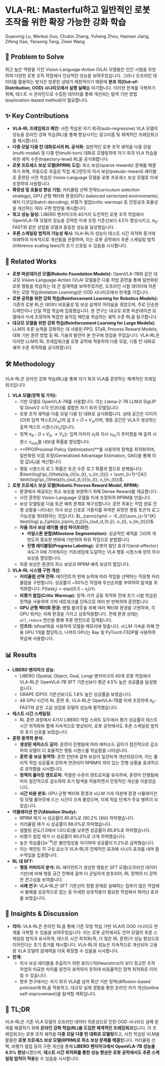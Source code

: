 # VLA-RL: Masterful하고 일반적인 로봇 조작을 위한 확장 가능한 강화 학습

Guanxing Lu, Wenkai Guo, Chubin Zhang, Yuheng Zhou, Haonan Jiang, Zifeng Gao, Yansong Tang, Ziwei Wang

## 🧩 Problem to Solve

최근 높은 역량을 가진 Vision-Language-Action (VLA) 모델들은 인간 시범을 모방하여 다양한 로봇 조작 작업에서 인상적인 성능을 보여주었습니다. 그러나 오프라인 데이터를 활용하는 방식은 방문한 상태가 제한적이기 때문에 **분포 외(Out-of-Distribution, OOD) 시나리오에서 실행 실패**를 야기합니다. 이러한 한계를 극복하기 위해, 테스트 시 온라인으로 수집된 데이터를 통해 개선되는 탐색 기반 방법(exploration-based method)이 필요합니다.

## ✨ Key Contributions

- **VLA-RL 프레임워크 제안:** 사전 학습된 자기 회귀(auto-regressive) VLA 모델의 성능을 온라인 강화 학습(RL)을 통해 향상시키는 알고리즘 및 체계적인 프레임워크를 제시합니다.
- **다중 모달 다중 턴 대화로서의 RL 공식화:** 일반적인 로봇 조작 궤적을 다중 모달(multi-modal) 및 다중 턴(multi-turn) 대화로 모델링하여 자기 회귀 VLA 학습을 위한 궤적 수준(trajectory-level) RL을 공식화합니다.
- **로봇 프로세스 보상 모델(RPRM) 도입:** 희소 보상(sparse rewards) 문제를 해결하기 위해, 자동으로 추출된 작업 세그먼트의 의사 보상(pseudo-reward) 레이블로 훈련된 사전 학습된 Vision-Language 모델을 로봇 프로세스 보상 모델로 미세 조정하여 사용합니다.
- **확장성 및 효율성 향상 기법:** 커리큘럼 선택 전략(curriculum selection strategy), GPU 균형 벡터화 환경(GPU-balanced vectorized environments), 배치 디코딩(batch decoding), 비평가 웜업(critic warmup) 등 안정성과 효율성을 개선하는 여러 구현 방안을 제시합니다.
- **최고 성능 달성:** LIBERO 벤치마크의 40가지 도전적인 로봇 조작 작업에서 OpenVLA-7B 모델의 성능을 강력한 미세 조정 기준선보다 4.5% 향상시키고, π$_{0}$-FAST와 같은 상업용 모델과 동등한 성능을 달성했습니다.
- **추론 스케일링 법칙의 가능성 제시:** VLA-RL의 성능이 테스트 시간 최적화 증가에 비례하여 지속적으로 개선됨을 관찰하며, 이는 로봇 공학에서 추론 스케일링 법칙(inference scaling laws)의 초기 신호일 수 있음을 시사합니다.

## 📎 Related Works

- **로봇 파운데이션 모델(Robotic Foundation Models):** OpenVLA-7B와 같은 대규모 Vision-Language-Action (VLA) 모델들은 다중 작업 훈련을 통해 일반화된 로봇 행동을 학습하는 데 큰 잠재력을 보여주었지만, 오프라인 시범 데이터에 의존하는 모방 학습(Imitation Learning)은 OOD 시나리오에서 한계를 가집니다.
- **로봇 공학을 위한 강화 학습(Reinforcement Learning for Robotics Models):** 기존의 로봇 RL은 데이터 비효율성 및 보상 설계의 어려움을 겪었으며, 주로 단순한 도메인이나 단일 작업 학습에 집중했습니다. 본 연구는 대규모 로봇 파운데이션 모델에서 미세 조정하여 복잡한 움직임 패턴을 학습하는 궤적 수준 RL을 탐구합니다.
- **대규모 모델을 위한 강화 학습(Reinforcement Learning for Large Models):** LLM의 추론 능력을 강화하는 데 사용된 PPO, STaR, Process Reward Models, 대화 기반 훈련 방법 등 RL 기술의 발전이 본 연구에 영감을 주었습니다. VLA-RL은 이러한 LLM의 RL 프레임워크를 로봇 공학에 적용하여 다중 모달, 다중 턴 대화로 궤적 수준 최적화를 공식화합니다.

## 🛠️ Methodology

VLA-RL은 온라인 강화 학습(RL)을 통해 자기 회귀 VLA를 훈련하는 체계적인 프레임워크입니다.

1. **VLA 모델(정책 및 가치):**
   - 기반 모델로 OpenVLA-7B를 사용합니다. 이는 Llama-2-7B LLM과 SigLIP 및 DinoV2 시각 인코더를 결합한 자기 회귀 모델입니다.
   - 로봇 조작 궤적을 다중 모달 다중 턴 대화로 공식화합니다. 상태 공간은 이미지 ($O$)와 입력 텍스트($V_{m}$)의 곱 $S = O \times V_{m}$이며, 행동 공간은 VLA가 생성하는 출력 텍스트 시퀀스($V_{n}$)입니다.
   - 정책 $\pi_{\theta}: O \times V_{m} \to V_{n}$는 입력 이미지 $o_{t}$와 지시 $v_{in_{t}}$가 주어졌을 때 출력 시퀀스 $v_{out_{t}}$를 내보낼 확률을 할당합니다.
   - **PPO(Proximal Policy Optimization)**를 사용하여 정책을 최적화하며, 일반화된 이점 추정(Generalized Advantage Estimation, GAE)을 통해 이점 값($A_{t}$)을 계산합니다.
   - 행동 시퀀스의 로그 확률은 토큰 수준 로그 확률의 합으로 분해됩니다: $\text{log}\pi_{\theta}(a_{t}|o_{t}, v_{in_{t}}) = \sum_{i=1}^{|A|} \text{log}\pi_{\theta}(v_{out_{t,i}}|o_{t}, v_{in_{t}})$.
2. **로봇 프로세스 보상 모델(Robotic Process Reward Model, RPRM):**
   - 환경에서 제공되는 희소 보상을 보완하기 위해 Dense Reward를 제공합니다.
   - 사전 훈련된 Vision-Language 모델을 미세 조정하여 RPRM을 만듭니다.
   - 보상 모델링을 다음 토큰 예측 문제로 재구성합니다. 훈련 목표는 작업 완료 진행 상황을 나타내는 의사 보상 신호로 가중치를 부여한 유망한 행동 토큰의 로그 가능성을 최대화하는 것입니다: $L_{rprm}(\phi) = -E_{t}[\sum_{j=1}^{K} \text{log} p_{\phi}(v_{rprm_{t,j}}|v_{out_{t,\lt j}}, o_{t}, v_{in_{t}})]$.
   - **자율 의사 보상 레이블 생성 파이프라인:**
     - **마일스톤 분할(Milestone Segmentation):** 성공적인 궤적을 그리퍼 개방도의 중요한 변화에 기반하여 하위 작업으로 분할합니다.
     - **진행 레이블링(Progress Labeling):** 로봇의 말단 효과기(end-effector) 속도가 0에 가까워지는 키프레임에 도달하는 VLA 행동 시퀀스에 양의 의사 보상을 할당합니다.
   - 최종 보상은 환경의 희소 보상과 RPRM 예측 보상의 합입니다.
3. **VLA-RL 시스템 구현 개선:**
   - **커리큘럼 선택 전략:** 에이전트의 현재 능력에 따라 작업을 선택하는 적응형 커리큘럼을 구현합니다. 성공률이 ~50%인 작업에 우선순위를 부여하여 탐색을 최적화합니다: $P(\text{task}_{j}) \propto \text{exp}((0.5 - s_{j})/\tau)$.
   - **비평가 웜업(Critic Warmup):** 정책-가치 공동 최적화 전에 초기 시범 학습된 정책을 사용하여 가치 네트워크를 단독으로 여러 번 반복하여 훈련합니다.
   - **GPU 균형 벡터화 환경:** 병렬 롤아웃을 위해 여러 벡터화 환경을 구현하며, 각 GPU 워커는 자체 환경을 가지고 상호작용합니다. 전체 환경 상태는 `all_reduce` 연산을 통해 추론 엔진으로 집계됩니다.
   - **인프라:** bfloat16을 사용하여 모델을 메모리에 맞춥니다. vLLM 가속을 위해 전용 GPU 1개를 할당하고, 나머지 GPU는 Ray 및 PyTorch FSDP를 사용하여 학습에 사용합니다.

## 📊 Results

- **LIBERO 벤치마크 성능:**
  - LIBERO (Spatial, Object, Goal, Long) 벤치마크의 40개 로봇 작업에서 VLA-RL은 OpenVLA-7B SFT 기준선보다 평균 4.5% 높은 성공률을 달성했습니다.
  - GRAPE (DPO) 기준선보다도 1.8% 높은 성공률을 보였습니다.
  - 48 GPU 시간의 RL 훈련 후, VLA-RL은 OpenVLA-7B를 미세 조정하여 π$_{0}$-FAST와 같은 고급 상업용 모델의 성능에 필적했습니다.
- **테스트 시간 스케일링:**
  - RL 훈련 과정에서 4가지 LIBERO 작업 스위트 모두에서 평가 성공률이 테스트 시간 최적화와 함께 지속적으로 향상되어, 로봇 공학에서도 추론 스케일링 법칙의 초기 신호를 보였습니다.
- **훈련 동역학 분석:**
  - **생성된 에피소드 길이:** 훈련이 진행됨에 따라 에피소드 길이가 점진적으로 감소하여 모델이 더 효율적인 행동 시퀀스를 학습함을 나타냅니다.
  - **훈련 중 보상 동역학:** 훈련 전반에 걸쳐 보상이 일관되게 개선되었으며, 이는 물리적 작업 성공률과 강하게 연관되어 RPRM이 의미 있는 진행 상황을 효과적으로 포착함을 시사합니다.
  - **정책의 롤아웃 엔트로피:** 적절한 수준의 엔트로피를 유지하며, 훈련이 진행됨에 따라 점진적으로 감소하여 초기 탐색을 허용하면서 안정적인 개선을 이끌었습니다.
  - **시간 비용 분포:** GPU 균형 벡터화 환경과 vLLM 가속 덕분에 환경 시뮬레이션 및 모델 롤아웃에 드는 시간이 크게 줄었으며, 이제 학습 단계가 주요 병목이 되었습니다.
- **어블레이션 연구(Ablation Study):**
  - RPRM 제거 시 성공률이 85.8%로 (90.2% 대비) 하락했습니다.
  - 커리큘럼 제거 시 성공률이 88.0%로 하락했습니다.
  - 샘플링 온도(1.5에서 1.0으로)를 낮추면 성공률이 85.8%로 하락했습니다.
  - 비평가 웜업 제거 시 성공률이 80.0%로 크게 하락했습니다.
  - 높은 학습률(2e$^{-4}$)은 불안정성을 야기하여 성공률이 0.2%로 급락했습니다.
  - 이는 제안된 각 구성 요소가 VLA-RL의 전체적인 효과에 시너지 효과를 내며 필수적임을 입증합니다.
- **RL 대 SFT:**
  - **행동 커버리지 분석:** RL 에이전트가 생성한 행동은 SFT 모델(오프라인 데이터 기반)에 비해 행동 공간 전체에 걸쳐 더 균일하게 분포되어, RL 정책의 더 강력한 견고성을 보여줍니다.
  - **사례 연구:** VLA-RL은 SFT 기준선이 정렬 문제로 실패하는 접촉이 많은 작업에서 물체를 성공적으로 잡는 등 미세한 상호작용이 필요한 작업에서 뛰어난 효과를 보였습니다.

## 🧠 Insights & Discussion

- **의미:** VLA-RL은 온라인 RL을 통해 기존 모방 학습 기반 VLA의 OOD 시나리오 한계를 극복할 수 있음을 보여주었습니다. 이는 로봇 공학에서도 언어 모델의 추론 스케일링 법칙과 유사하게, 테스트 시간 최적화(즉, 더 많은 RL 훈련)가 성능 향상으로 이어진다는 초기 증거를 제시합니다. VLA-RL의 성능은 지속적으로 개선되어 고용량 VLA 모델의 잠재력을 더욱 확장할 수 있음을 시사합니다.
- **한계:**
  - 의사 보상 레이블을 추출하기 위한 휴리스틱(heuristics)이 보다 정교한 조작 작업의 미묘한 차이를 완전히 포착하지 못하여 비효율적인 정책 최적화로 이어질 수 있습니다.
  - 향후 연구에서는 자기 회귀 VLA를 넘어 확산 기반 정책(diffusion-based policies)에 RL을 적용하고, 대규모 실제 경험을 통한 온라인 자가 개선(online self-improvement)을 탐색할 계획입니다.

## 📌 TL;DR

VLA-RL은 기존 VLA 모델의 오프라인 데이터 의존성으로 인한 OOD 시나리오 실패 문제를 해결하기 위해 **온라인 강화 학습(RL)을 도입한 체계적인 프레임워크**입니다. 이 프레임워크는 로봇 조작 궤적을 **다중 모달 다중 턴 대화로 모델링**하고, 사전 학습된 VLM을 활용한 **로봇 프로세스 보상 모델(RPRM)로 희소 보상 문제를 해결**합니다. 커리큘럼 선택, 비평가 웜업 등의 구현 개선을 통해 **LIBERO 벤치마크에서 OpenVLA-7B 성능을 4.5% 향상**시켰으며, **테스트 시간 최적화를 통한 성능 향상은 로봇 공학에서도 추론 스케일링 법칙이 적용**될 수 있음을 시사합니다.
